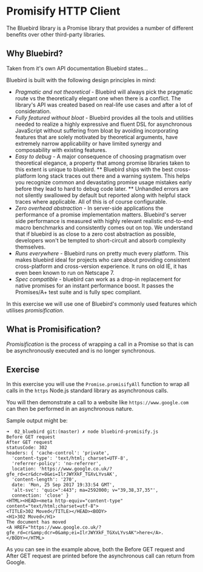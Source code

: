 # Promisify HTTP Client

The Bluebird library is a Promise library that provides a number of different benefits over other third-party libraries.

## Why Bluebird?

Taken from it's own API documentation Bluebird states...

Bluebird is built with the following design principles in mind:

* *Pragmatic and not theoretical* - Bluebird will always pick the pragmatic route vs the theoretically elegant one when there is a conflict. The library's API was created based on real-life use cases and after a lot of consideration.
* *Fully featured without bloat* - Bluebird provides all the tools and utilities needed to realize a highly expressive and fluent DSL for asynchronous JavaScript without suffering from bloat by avoiding incorporating features that are solely motivated by theoretical arguments, have extremely narrow applicability or have limited synergy and composability with existing features.
* *Easy to debug* - A major consequence of choosing pragmatism over theoretical elegance, a property that among promise libraries taken to this extent is unique to bluebird.
** Bluebird ships with the best cross-platform long stack traces out there and a warning system. This helps you recognize common and devastating promise usage mistakes early before they lead to hard to debug code later.
** Unhandled errors are not silently swallowed by default but reported along with helpful stack traces where applicable. All of this is of course configurable.
* *Zero overhead abstraction* - In server-side applications the performance of a promise implementation matters. Bluebird's server side performance is measured with highly relevant realistic end-to-end macro benchmarks and consistently comes out on top. We understand that if bluebird is as close to a zero cost abstraction as possible, developers won't be tempted to short-circuit and absorb complexity themselves.
* *Runs everywhere* - Bluebird runs on pretty much every platform. This makes bluebird ideal for projects who care about providing consistent cross-platform and cross-version experience. It runs on old IE, it has even been known to run on Netscape 7.
* *Spec compatible* - bluebird can work as a drop-in replacement for native promises for an instant performance boost. It passes the Promises/A+ test suite and is fully spec compliant.

In this exercise we will use one of Bluebird's commonly used features which utilises *promisification*.

## What is Promisification?

*Promisification* is the process of wrapping a call in a Promise so that is can be asynchronously executed and is no longer synchronous.

## Exercise

In this exercise you will use the `Promise.promisifyAll` function to wrap all calls in the `https` Node.js standard library as asynchronous calls.

You will then demonstrate a call to a website like `https://www.google.com` can then be performed in an asynchronous nature.

Sample output might be:

```
➜  02_bluebird git:(master) ✗ node bluebird-promisify.js
Before GET request
After GET request
statusCode: 302
headers: { 'cache-control': 'private',
  'content-type': 'text/html; charset=UTF-8',
  'referrer-policy': 'no-referrer',
  location: 'https://www.google.co.uk/?gfe_rd=cr&dcr=0&ei=IlrJWYXkF_TGXvLYvsAK',
  'content-length': '270',
  date: 'Mon, 25 Sep 2017 19:33:54 GMT',
  'alt-svc': 'quic=":443"; ma=2592000; v="39,38,37,35"',
  connection: 'close' }
<HTML><HEAD><meta http-equiv="content-type" content="text/html;charset=utf-8">
<TITLE>302 Moved</TITLE></HEAD><BODY>
<H1>302 Moved</H1>
The document has moved
<A HREF="https://www.google.co.uk/?gfe_rd=cr&amp;dcr=0&amp;ei=IlrJWYXkF_TGXvLYvsAK">here</A>.
</BODY></HTML>
```

As you can see in the example above, both the Before GET request and After GET request are printed before the asynchronous call can return from Google.